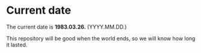 # Current date

The current date is **1983.03.26.** (YYYY.MM.DD.)

This repository will be good when the world ends, so we will know how long it lasted.